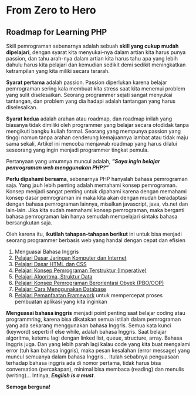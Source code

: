 # From Zero to Hero 
## Roadmap for Learning PHP

Skill pemrograman sebenarnya adalah sebuah **skill yang cukup mudah dipelajari**, dengan syarat kita menyukai-nya dalam artian kita harus punya passion, dan tahu arah-nya dalam artian kita harus tahu apa yang lebih dahulu harus kita pelajari dan kemudian sedikit demi sedikit meningkatkan ketrampilan yang kita miliki secara terarah. 

**Syarat pertama** adalah passion. Passion diperlukan karena belajar pemrograman sering kala membuat kita stress saat kita menemui problem yang sulit diselesaikan. Seorang programmer sejati sangat menyukai tantangan, dan problem yang dia hadapi adalah tantangan yang harus diselesaikan. 

**Syarat kedua** adalah arahan atau roadmap, dan roadmap inilah yang biasanya tidak dimiliki oleh programmer yang belajar secara otodidak tanpa mengikuti bangku kuliah formal. Seorang yang mempunya passion yang tinggi namun tanpa arahan cenderung kemajuannya lambat atau tidak maju sama sekali,  Artikel ini mencoba menjawab roadmap yang harus dilalui seseorang yang ingin menjadi programmer tingkat pemula. 

Pertanyaan yang umumnya muncul adalah, ***"Saya ingin belajar pemrograman web menggunakan PHP?"*** 

**Perlu dipahami bersama**, sebenarnya PHP hanyalah bahasa pemrograman saja. Yang jauh lebih penting adalah memahami konsep pemrograman. Konsep menjadi sangat penting untuk dipahami karena dengan memahami konsep dasar pemrograman ini maka kita akan dengan mudah beradaptasi dengan bahasa pemrograman lainnya, misalkan javascript, java, vb.net dan lain-lain. Jika kita sudah memahami konsep pemrograman, maka berganti bahasa pemrograman lain hanya semudah mempelajari sintaks bahasa bersangkutan saja. 

Oleh karena itu, **ikutilah tahapan-tahapan berikut** ini untuk bisa menjadi seorang programmer berbasis web yang handal dengan cepat dan efisien

1. Menguasai Bahasa Inggris
2. [Pelajari Dasar Jaringan Komputer dan Internet](01-networking-basics/00-index.md)
3. [Pelajari Dasar HTML dan CSS](02-html-css-basics/00-index.md)
4. [Pelajari Konsep Pemrograman Terstruktur (Imperative)](03-programming-concept-1/00-index.md)
5. [Pelajari Algoritma, Struktur Data](04-algorithm-data-structures/00-index.md)
6. [Pelajari Konsep Pemrograman Berorientasi Obyek (PBO/OOP)](05-programming-concept-2/00-index.md)
7. [Pelajari Cara Menggunakan Database](06-working-with-database/00-index.md)
8. [Pelajari Pemanfaatan Framework](07-php-frameworks/00-index.md) untuk mempercepat proses pembuatan aplikasi yang kita inginkan

**Menguasai bahasa inggris** menjadi point penting saat belajar coding atau programmring, karena bisa dikatakan semua istilah dalam pemrograman yang ada sekarang menggunakan bahasa Inggris. Semua kata kunci (keyword) seperti if else while, adalah bahasa Inggris. Saat belajar algoritma, ketemu lagi dengan linked list, queue, structure, array. Bahasa Inggris juga. Dan yang lebih parah lagi kalau code yang kita buat mengalami error (tuh kan bahasa inggris), maka pesan kesalahan (error message) yang muncul semuanya dalam bahasa Inggris... Itulah sebabnya penguasaan terhadap bahasa inggris ada di nomor pertama, tidak harus bisa conversation (percakapan), minimal bisa membaca (reading) dan menulis (writing)... Intinya, ***English is a must***.

**Semoga berguna!**